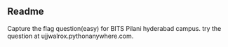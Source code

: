 ## Readme

Capture the flag question(easy) for BITS Pilani hyderabad campus.
try the question at ujjwalrox.pythonanywhere.com.

